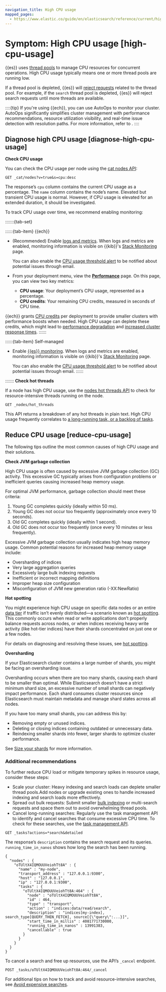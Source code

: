 ```yaml
---
navigation_title: High CPU usage
mapped_pages:
  - https://www.elastic.co/guide/en/elasticsearch/reference/current/high-cpu-usage.html
---
```


# Symptom: High CPU usage [high-cpu-usage]

{{es}} uses [thread pools](elasticsearch://reference/elasticsearch/configuration-reference/thread-pool-settings.md) to manage CPU resources for concurrent operations. High CPU usage typically means one or more thread pools are running low.

If a thread pool is depleted, {{es}} will [reject requests](rejected-requests.md) related to the thread pool. For example, if the `search` thread pool is depleted, {{es}} will reject search requests until more threads are available.

::::{tip}
If you're using {{ech}}, you can use AutoOps to monitor your cluster. AutoOps significantly simplifies cluster management with performance recommendations, resource utilization visibility, and real-time issue detection with resolution paths. For more information, refer to [](/deploy-manage/monitor/autoops.md).
::::



## Diagnose high CPU usage [diagnose-high-cpu-usage]

**Check CPU usage**

You can check the CPU usage per node using the [cat nodes API](https://www.elastic.co/docs/api/doc/elasticsearch/operation/operation-cat-nodes):

```console
GET _cat/nodes?v=true&s=cpu:desc
```

The response’s `cpu` column contains the current CPU usage as a percentage. The `name` column contains the node’s name. Elevated but transient CPU usage is normal. However, if CPU usage is elevated for an extended duration, it should be investigated.

To track CPU usage over time, we recommend enabling monitoring:

:::::::{tab-set}

::::::{tab-item} {{ech}}
* (Recommended) Enable [logs and metrics](../../deploy-manage/monitor/stack-monitoring/ece-ech-stack-monitoring.md). When logs and metrics are enabled, monitoring information is visible on {{kib}}'s [Stack Monitoring](../../deploy-manage/monitor/monitoring-data/visualizing-monitoring-data.md) page.

    You can also enable the [CPU usage threshold alert](../../deploy-manage/monitor/monitoring-data/configure-stack-monitoring-alerts.md) to be notified about potential issues through email.

* From your deployment menu, view the [**Performance**](../../deploy-manage/monitor/access-performance-metrics-on-elastic-cloud.md) page. On this page, you can view two key metrics:

    * **CPU usage**: Your deployment’s CPU usage, represented as a percentage.
    * **CPU credits**: Your remaining CPU credits, measured in seconds of CPU time.


{{ech}} grants [CPU credits](/deploy-manage/deploy/elastic-cloud/ec-vcpu-boost-instance.md) per deployment to provide smaller clusters with performance boosts when needed. High CPU usage can deplete these credits, which might lead to [performance degradation](../monitoring/performance.md) and [increased cluster response times](../monitoring/cluster-response-time.md).
::::::

::::::{tab-item} Self-managed
* Enable [{{es}} monitoring](../../deploy-manage/monitor/stack-monitoring.md). When logs and metrics are enabled, monitoring information is visible on {{kib}}'s [Stack Monitoring](../../deploy-manage/monitor/monitoring-data/visualizing-monitoring-data.md) page.

    You can also enable the [CPU usage threshold alert](../../deploy-manage/monitor/monitoring-data/configure-stack-monitoring-alerts.md) to be notified about potential issues through email.
::::::

:::::::
**Check hot threads**

If a node has high CPU usage, use the [nodes hot threads API](https://www.elastic.co/docs/api/doc/elasticsearch/operation/operation-nodes-hot-threads) to check for resource-intensive threads running on the node.

```console
GET _nodes/hot_threads
```

This API returns a breakdown of any hot threads in plain text. High CPU usage frequently correlates to [a long-running task, or a backlog of tasks](task-queue-backlog.md).


## Reduce CPU usage [reduce-cpu-usage]

The following tips outline the most common causes of high CPU usage and their solutions.

**Check JVM garbage collection**

High CPU usage is often caused by excessive JVM garbage collection (GC) activity. This excessive GC typically arises from configuration problems or inefficient queries causing increased heap memory usage.

For optimal JVM performance, garbage collection should meet these criteria:

1. Young GC completes quickly (ideally within 50 ms).
2. Young GC does not occur too frequently (approximately once every 10 seconds).
3. Old GC completes quickly (ideally within 1 second).
4. Old GC does not occur too frequently (once every 10 minutes or less frequently).

Excessive JVM garbage collection usually indicates high heap memory usage. Common potential reasons for increased heap memory usage include:

* Oversharding of indices
* Very large aggregation queries
* Excessively large bulk indexing requests
* Inefficient or incorrect mapping definitions
* Improper heap size configuration
* Misconfiguration of JVM new generation ratio (-XX:NewRatio)

**Hot spotting**

You might experience high CPU usage on specific data nodes or an entire [data tier](/manage-data/lifecycle/data-tiers.md) if traffic isn’t evenly distributed—a scenario known as [hot spotting](hotspotting.md). This commonly occurs when read or write applications don’t properly balance requests across nodes, or when indices receiving heavy write activity (like hot-tier indices) have their shards concentrated on just one or a few nodes.

For details on diagnosing and resolving these issues, see [hot spotting](hotspotting.md).

**Oversharding**

If your Elasticsearch cluster contains a large number of shards, you might be facing an oversharding issue.

Oversharding occurs when there are too many shards, causing each shard to be smaller than optimal. While Elasticsearch doesn’t have a strict minimum shard size, an excessive number of small shards can negatively impact performance. Each shard consumes cluster resources since Elasticsearch must maintain metadata and manage shard states across all nodes.

If you have too many small shards, you can address this by:

* Removing empty or unused indices.
* Deleting or closing indices containing outdated or unnecessary data.
* Reindexing smaller shards into fewer, larger shards to optimize cluster performance.

See [Size your shards](/deploy-manage/production-guidance/optimize-performance/size-shards.md) for more information.

### Additional recommendations

To further reduce CPU load or mitigate temporary spikes in resource usage, consider these steps:

* Scale your cluster: Heavy indexing and search loads can deplete smaller thread pools.Add nodes or upgrade existing ones to handle increased indexing and search loads more effectively.
* Spread out bulk requests: Submit smaller [bulk indexing](https://www.elastic.co/docs/api/doc/elasticsearch/operation/operation-bulk-1) or multi-search requests and space them out to avoid overwhelming thread pools.
* Cancel long-running searches: Regularly use the task management API to identify and cancel searches that consume excessive CPU time. To check
for these searches, use the [task management API](https://www.elastic.co/docs/api/doc/elasticsearch/operation/operation-tasks-list).

```console
GET _tasks?actions=*search&detailed
```

The response’s `description` contains the search request and its queries. `running_time_in_nanos` shows how long the search has been running.

```console-result
{
  "nodes" : {
    "oTUltX4IQMOUUVeiohTt8A" : {
      "name" : "my-node",
      "transport_address" : "127.0.0.1:9300",
      "host" : "127.0.0.1",
      "ip" : "127.0.0.1:9300",
      "tasks" : {
        "oTUltX4IQMOUUVeiohTt8A:464" : {
          "node" : "oTUltX4IQMOUUVeiohTt8A",
          "id" : 464,
          "type" : "transport",
          "action" : "indices:data/read/search",
          "description" : "indices[my-index], search_type[QUERY_THEN_FETCH], source[{\"query\":...}]",
          "start_time_in_millis" : 4081771730000,
          "running_time_in_nanos" : 13991383,
          "cancellable" : true
        }
      }
    }
  }
}
```

To cancel a search and free up resources, use the API’s `_cancel` endpoint.

```console
POST _tasks/oTUltX4IQMOUUVeiohTt8A:464/_cancel
```

For additional tips on how to track and avoid resource-intensive searches, see [Avoid expensive searches](high-jvm-memory-pressure.md#avoid-expensive-searches).
